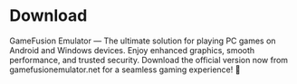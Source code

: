 # Download
GameFusion Emulator — The ultimate solution for playing PC games on Android and Windows devices. Enjoy enhanced graphics, smooth performance, and trusted security. Download the official version now from gamefusionemulator.net for a seamless gaming experience! 🚀
